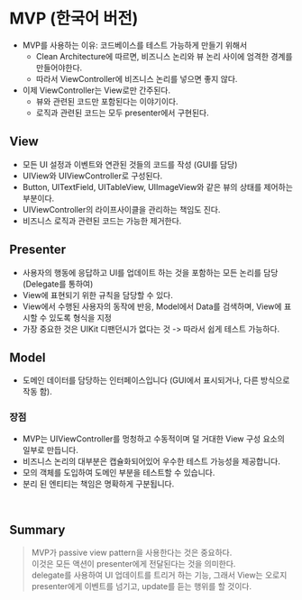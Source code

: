 # MVP (한국어 버전)

- MVP를 사용하는 이유: 코드베이스를 테스트 가능하게 만들기 위해서
	- Clean Architecture에 따르면, 비즈니스 논리와 뷰 논리 사이에 엄격한 경계를 만들어야한다.
	- 따라서 ViewController에 비즈니스 논리를 넣으면 좋지 않다.
- 이제 ViewController는 View로만 간주된다.
	- 뷰와 관련된 코드만 포함된다는 이야기이다.
	- 로직과 관련된 코드는 모두 presenter에서 구현된다.
	
## View
- 모든 UI 설정과 이벤트와 연관된 것들의 코드를 작성 (GUI를 담당)
- UIView와 UIViewController로 구성된다.
- Button, UITextField, UITableView, UIImageView와 같은 뷰의 상태를 제어하는 부분이다.
- UIViewController의 라이프사이클을 관리하는 책임도 진다.
- 비즈니스 로직과 관련된 코드는 가능한 제거한다.

## Presenter
- 사용자의 행동에 응답하고 UI를 업데이트 하는 것을 포함하는 모든 논리를 담당 (Delegate를 통하여)
- View에 표현되기 위한 규칙을 담당할 수 있다.
- View에서 수행된 사용자의 동작에 반응, Model에서 Data를 검색하며, View에 표시할 수 있도록 형식을 지정
- 가장 중요한 것은 UIKit 디팬던시가 없다는 것 -> 따라서 쉽게 테스트 가능하다.

## Model
- 도메인 데이터를 담당하는 인터페이스입니다 (GUI에서 표시되거나, 다른 방식으로 작동 함).

### 장점
- MVP는 UIViewController를 멍청하고 수동적이며 덜 거대한 View 구성 요소의 일부로 만듭니다.
- 비즈니스 논리의 대부분은 캡슐화되어있어 우수한 테스트 가능성을 제공합니다.
- 모의 객체를 도입하여 도메인 부분을 테스트할 수 있습니다.
- 분리 된 엔티티는 책임은 명확하게 구분됩니다.

</br>

## Summary
> MVP가 passive view pattern을 사용한다는 것은 중요하다.</br>
> 이것은 모든 액션이 presenter에게 전달된다는 것을 의미한다.</br>
> delegate를 사용하여 UI 업데이트를 트리거 하는 기능, 그래서 View는 오로지 presenter에게 이벤트를 넘기고, update를 듣는 행위를 할 것이다.
